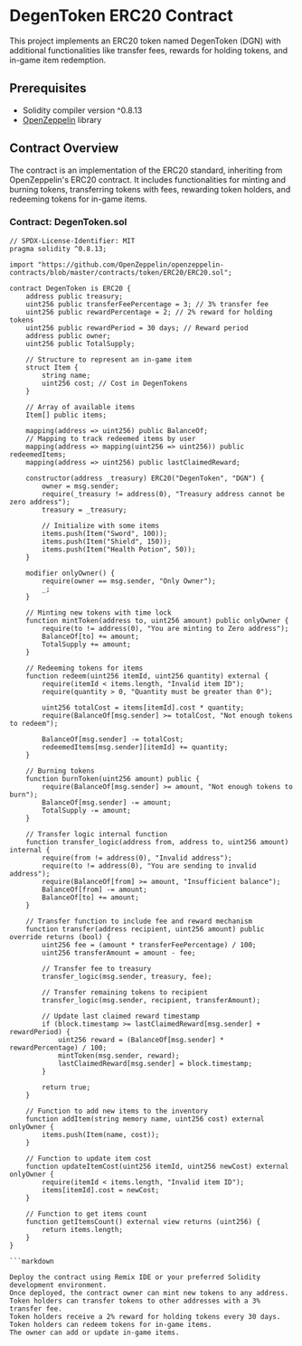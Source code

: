# DegenToken ERC20 Contract

This project implements an ERC20 token named DegenToken (DGN) with additional functionalities like transfer fees, rewards for holding tokens, and in-game item redemption.

## Prerequisites

- Solidity compiler version ^0.8.13
- [OpenZeppelin](https://github.com/OpenZeppelin/openzeppelin-contracts) library

## Contract Overview

The contract is an implementation of the ERC20 standard, inheriting from OpenZeppelin's ERC20 contract. It includes functionalities for minting and burning tokens, transferring tokens with fees, rewarding token holders, and redeeming tokens for in-game items.

### Contract: DegenToken.sol

```solidity
// SPDX-License-Identifier: MIT
pragma solidity ^0.8.13;

import "https://github.com/OpenZeppelin/openzeppelin-contracts/blob/master/contracts/token/ERC20/ERC20.sol";

contract DegenToken is ERC20 {
    address public treasury;
    uint256 public transferFeePercentage = 3; // 3% transfer fee
    uint256 public rewardPercentage = 2; // 2% reward for holding tokens
    uint256 public rewardPeriod = 30 days; // Reward period
    address public owner;
    uint256 public TotalSupply;

    // Structure to represent an in-game item
    struct Item {
        string name;
        uint256 cost; // Cost in DegenTokens
    }

    // Array of available items
    Item[] public items;

    mapping(address => uint256) public BalanceOf;
    // Mapping to track redeemed items by user
    mapping(address => mapping(uint256 => uint256)) public redeemedItems;
    mapping(address => uint256) public lastClaimedReward;

    constructor(address _treasury) ERC20("DegenToken", "DGN") {
        owner = msg.sender;
        require(_treasury != address(0), "Treasury address cannot be zero address");
        treasury = _treasury;

        // Initialize with some items
        items.push(Item("Sword", 100));
        items.push(Item("Shield", 150));
        items.push(Item("Health Potion", 50));
    }

    modifier onlyOwner() {
        require(owner == msg.sender, "Only Owner");
        _;
    }

    // Minting new tokens with time lock
    function mintToken(address to, uint256 amount) public onlyOwner {
        require(to != address(0), "You are minting to Zero address");
        BalanceOf[to] += amount;
        TotalSupply += amount;
    }

    // Redeeming tokens for items
    function redeem(uint256 itemId, uint256 quantity) external {
        require(itemId < items.length, "Invalid item ID");
        require(quantity > 0, "Quantity must be greater than 0");

        uint256 totalCost = items[itemId].cost * quantity;
        require(BalanceOf[msg.sender] >= totalCost, "Not enough tokens to redeem");

        BalanceOf[msg.sender] -= totalCost;
        redeemedItems[msg.sender][itemId] += quantity;
    }

    // Burning tokens
    function burnToken(uint256 amount) public {
        require(BalanceOf[msg.sender] >= amount, "Not enough tokens to burn");
        BalanceOf[msg.sender] -= amount;
        TotalSupply -= amount;
    }

    // Transfer logic internal function
    function transfer_logic(address from, address to, uint256 amount) internal {
        require(from != address(0), "Invalid address");
        require(to != address(0), "You are sending to invalid address");
        require(BalanceOf[from] >= amount, "Insufficient balance");
        BalanceOf[from] -= amount;
        BalanceOf[to] += amount;
    }

    // Transfer function to include fee and reward mechanism
    function transfer(address recipient, uint256 amount) public override returns (bool) {
        uint256 fee = (amount * transferFeePercentage) / 100;
        uint256 transferAmount = amount - fee;

        // Transfer fee to treasury
        transfer_logic(msg.sender, treasury, fee);

        // Transfer remaining tokens to recipient
        transfer_logic(msg.sender, recipient, transferAmount);

        // Update last claimed reward timestamp
        if (block.timestamp >= lastClaimedReward[msg.sender] + rewardPeriod) {
            uint256 reward = (BalanceOf[msg.sender] * rewardPercentage) / 100;
            mintToken(msg.sender, reward);
            lastClaimedReward[msg.sender] = block.timestamp;
        }

        return true;
    }

    // Function to add new items to the inventory
    function addItem(string memory name, uint256 cost) external onlyOwner {
        items.push(Item(name, cost));
    }

    // Function to update item cost
    function updateItemCost(uint256 itemId, uint256 newCost) external onlyOwner {
        require(itemId < items.length, "Invalid item ID");
        items[itemId].cost = newCost;
    }

    // Function to get items count
    function getItemsCount() external view returns (uint256) {
        return items.length;
    }
}

```markdown

Deploy the contract using Remix IDE or your preferred Solidity development environment.
Once deployed, the contract owner can mint new tokens to any address.
Token holders can transfer tokens to other addresses with a 3% transfer fee.
Token holders receive a 2% reward for holding tokens every 30 days.
Token holders can redeem tokens for in-game items.
The owner can add or update in-game items.
```
